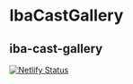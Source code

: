 # IbaCastGallery

## iba-cast-gallery
[![Netlify Status](https://api.netlify.com/api/v1/badges/a1c7a42c-99b8-46e1-bff1-b1b262fe93a5/deploy-status)](https://app.netlify.com/sites/iba-cast-gallery/deploys)
